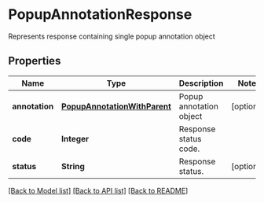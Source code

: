 ﻿
# PopupAnnotationResponse
Represents response containing single popup annotation object

## Properties
Name | Type | Description | Notes
------------ | ------------- | ------------- | -------------
**annotation** | [**PopupAnnotationWithParent**](PopupAnnotationWithParent.md) | Popup annotation object | [optional]
**code** | **Integer** | Response status code. | 
**status** | **String** | Response status. | [optional]


[[Back to Model list]](../../README.md#documentation-for-models) [[Back to API list]](../../README.md#documentation-for-api-endpoints) [[Back to README]](../../README.md)



